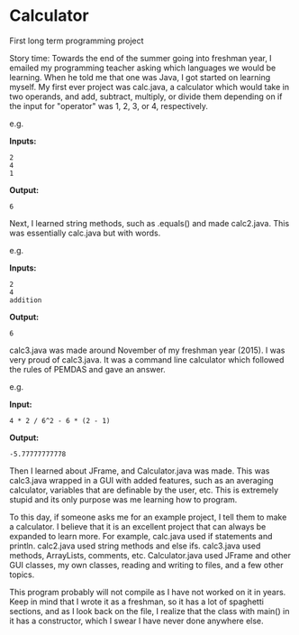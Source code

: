 # Calculator
First long term programming project

Story time:
Towards the end of the summer going into freshman year, I emailed my programming teacher asking which languages we would be learning. When he told me that one was Java, I got started on learning myself. My first ever project was calc.java, a calculator which would take in two operands, and add, subtract, multiply, or divide them depending on if the input for "operator" was 1, 2, 3, or 4, respectively.


e.g.


**Inputs:**

```
2
4
1
```

**Output:**

```
6
```

Next, I learned string methods, such as .equals() and made calc2.java. This was essentially calc.java but with words.

e.g.

**Inputs:**

```
2
4
addition
```

**Output:**

```
6
```

calc3.java was made around November of my freshman year (2015). I was very proud of calc3.java. It was a command line calculator which followed the rules of PEMDAS and gave an answer.

e.g.

**Input:**

```
4 * 2 / 6^2 - 6 * (2 - 1)
```

**Output:**

```
-5.77777777778
```

Then I learned about JFrame, and Calculator.java was made. This was calc3.java wrapped in a GUI with added features, such as an averaging calculator, variables that are definable by the user, etc. This is extremely stupid and its only purpose was me learning how to program.

To this day, if someone asks me for an example project, I tell them to make a calculator. I believe that it is an excellent project that can always be expanded to learn more. For example, calc.java used if statements and println. calc2.java used string methods and else ifs. calc3.java used methods, ArrayLists, comments, etc. Calculator.java used JFrame and other GUI classes, my own classes, reading and writing to files, and a few other topics.

This program probably will not compile as I have not worked on it in years. Keep in mind that I wrote it as a freshman, so it has a lot of spaghetti sections, and as I look back on the file, I realize that the class with main() in it has a constructor, which I swear I have never done anywhere else. 
